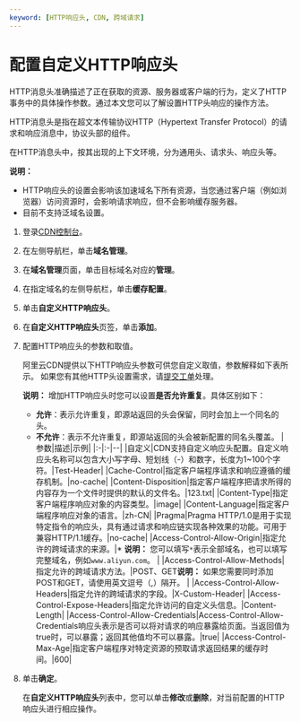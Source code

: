 ```yaml
---
keyword: [HTTP响应头, CDN, 跨域请求]
---
```


# 配置自定义HTTP响应头

HTTP消息头准确描述了正在获取的资源、服务器或客户端的行为，定义了HTTP事务中的具体操作参数。通过本文您可以了解设置HTTP头响应的操作方法。

HTTP消息头是指在超文本传输协议HTTP（Hypertext Transfer Protocol）的请求和响应消息中，协议头部的组件。

在HTTP消息头中，按其出现的上下文环境，分为通用头、请求头、响应头等。

**说明：**

-   HTTP响应头的设置会影响该加速域名下所有资源，当您通过客户端（例如浏览器）访问资源时，会影响请求响应，但不会影响缓存服务器。
-   目前不支持泛域名设置。

1.  登录[CDN控制台](https://cdn.console.aliyun.com)。

2.  在左侧导航栏，单击**域名管理**。

3.  在**域名管理**页面，单击目标域名对应的**管理**。

4.  在指定域名的左侧导航栏，单击**缓存配置**。

5.  单击**自定义HTTP响应头**。

6.  在**自定义HTTP响应头**页签，单击**添加**。

7.  配置HTTP响应头的参数和取值。

    阿里云CDN提供以下HTTP响应头参数可供您自定义取值，参数解释如下表所示。 如果您有其他HTTP头设置需求，请[提交工单](https://workorder-intl.console.aliyun.com/?spm=5176.2020520001.aliyun_topbar.18.dbd44bd3e4f845#/ticket/createIndex)处理。

    **说明：** 增加HTTP响应头时您可以设置**是否允许重复**。具体区别如下：

    -   **允许**：表示允许重复，即源站返回的头会保留，同时会加上一个同名的头。
    -   **不允许**：表示不允许重复，即源站返回的头会被新配置的同名头覆盖。
    |参数|描述|示例|
    |:-|:-|--|
    |自定义|CDN支持自定义响应头配置。自定义响应头名称可以包含大小写字母、短划线（-）和数字，长度为1~100个字符。|Test-Header|
    |Cache-Control|指定客户端程序请求和响应遵循的缓存机制。|no-cache|
    |Content-Disposition|指定客户端程序把请求所得的内容存为一个文件时提供的默认的文件名。|123.txt|
    |Content-Type|指定客户端程序响应对象的内容类型。|image|
    |Content-Language|指定客户端程序响应对象的语言。|zh-CN|
    |Pragma|Pragma HTTP/1.0是用于实现特定指令的响应头，具有通过请求和响应链实现各种效果的功能。可用于兼容HTTP/1.1缓存。|no-cache|
    |Access-Control-Allow-Origin|指定允许的跨域请求的来源。|\* **说明：** 您可以填写`*`表示全部域名，也可以填写完整域名，例如`www.aliyun.com`。 |
    |Access-Control-Allow-Methods|指定允许的跨域请求方法。|POST、GET**说明：** 如果您需要同时添加POST和GET，请使用英文逗号（,）隔开。 |
    |Access-Control-Allow-Headers|指定允许的跨域请求的字段。|X-Custom-Header|
    |Access-Control-Expose-Headers|指定允许访问的自定义头信息。|Content-Length|
    |Access-Control-Allow-Credentials|Access-Control-Allow-Credentials响应头表示是否可以将对请求的响应暴露给页面。当返回值为true时，可以暴露；返回其他值均不可以暴露。|true|
    |Access-Control-Max-Age|指定客户端程序对特定资源的预取请求返回结果的缓存时间。|600|

8.  单击**确定**。

    在**自定义HTTP响应头**列表中，您可以单击**修改**或**删除**，对当前配置的HTTP响应头进行相应操作。


